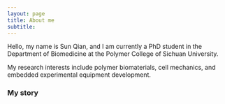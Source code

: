 ```yaml
---
layout: page
title: About me
subtitle: 
---
```


Hello, my name is Sun Qian, and I am currently a PhD student in the Department of Biomedicine at the Polymer College of Sichuan University.

My research interests include polymer biomaterials, cell mechanics, and embedded experimental equipment development.

### My story


